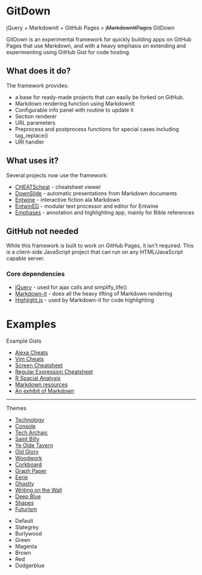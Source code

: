 # GitDown
jQuery + MarkdownIt + GitHub Pages = ~~jMarkdownItPages~~ GitDown

GitDown is an experimental framework for quickly building apps on GitHub Pages that use Markdown, and with a heavy emphasis on extending and experimenting using GitHub Gist for code hosting.

## What does it do?
The framework provides:
- a base for ready-made projects that can easily be forked on GitHub.
- Markdown rendering function using MarkdownIt
- Configurable info panel with routine to update it
- Section renderer
- URL parameters
- Preprocess and postprocess functions for special cases including tag_replace()
- URI handler

## What uses it?
Several projects now use the framework:
- [CHEATScheat](https://ugotsta.github.io/cheats/) - cheatsheet viewer
- [DownSlide](https://ugotsta.github.io/downslide/) - automatic presentations from Markdown documents
- [Entwine](https://ugotsta.github.io/entwine/) - interactive fiction ala Markdown
- [EntwinED](https://ugotsta.github.io/entwined/) - modular text processor and editor for Entwine
- [Emphases](https://ugotsta.github.io/emphases/) - annotation and highlighting app, mainly for Bible references

## GitHub not needed
While this framework is built to work on GitHub Pages, it isn't required. This is a client-side JavaScript project that can run on any HTML/JavaScript capable server.

### Core dependencies
- [jQuery](https://jquery.com/) - used for ajax calls and simplify_life()
- [Markdown-it](https://markdown-it.github.io/) - does all the heavy lifting of Markdown rendering
- [Highlight.js](https://highlightjs.org/) - used by Markdown-it for code highlighting

# Examples <!-- {$gd_info} -->
<!-- {$gd_help_ribbon} -->
<!-- {$gd_element_count} -->

Example Gists <!-- {$gd_gist} -->
- [Alexa Cheats](https://gist.github.com/2a06603706fd7c2eb5c93f34ed316354)
- [Vim Cheats](https://gist.github.com/c002acb756d5cf09b1ad98494a81baa3)
- [Screen Cheatsheet](https://gist.github.com/af918e1618682638aa82)
- [Regular Expression Cheatsheet](https://gist.github.com/3893f6ac9447f7ee27fe)
- [R Spacial Analysis](https://gist.github.com/fc661f26ef51eae6377b)
- [Markdown resources](https://gist.github.com/eba62d45c82d0767a5a0)
- [An exhibit of Markdown](https://gist.github.com/deb74713e6aff8fdfce2)

<!-- {$gd_collapsible_appearance} -->

-----

Themes <!-- {$gd_css} -->
- [Technology](https://gist.github.com/adc373c2d5a5d2b07821686e93a9630b)
- [Console](https://gist.github.com/e9217f4e7ed7c8fa18f13d12def1ad6c)
- [Tech Archaic](https://gist.github.com/2d004ce3de0abc7a27be84f48ea17591)
- [Saint Billy](https://gist.github.com/76c39d26b1b44e07bd7a783311caded8)
- [Ye Olde Tavern](https://gist.github.com/c05dec491e954e53e050c6e9d60d7a25)
- [Old Glory](https://gist.github.com/43bff1c9c6ae8a829f67bd707ee8f142)
- [Woodwork](https://gist.github.com/c604615983fc6cdd5ebdbdd053800298)
- [Corkboard](https://gist.github.com/ada930f9dae1d0a8d95f41cb7a56d658)
- [Graph Paper](https://gist.github.com/77b1f66ad5093c2db29c666ad15f334d)
- [Eerie](https://gist.github.com/7ac556b27c2cd34b00aa59e0d3621dea)
- [Ghastly](https://gist.github.com/d1a6d5621b883bf6af886855d853d502)
- [Writing on the Wall](https://gist.github.com/241b47680c730c7162cb5f82d6d788fa)
- [Deep Blue](https://gist.github.com/51aa23d96f9bd81fe55c47b2d51855a5)
- [Shapes](https://gist.github.com/dbb6369d5cef9801d11e0c342b47b2e0)
- [Futurism](https://gist.github.com/Ugotsta/3aafb0a8fb340423127373daaacf12dd)

<!-- {$gd_slider_fontsize="110,50,300,1,%"} -->

<!-- {$gd_select_primary-color} -->
- Default
- Slategrey
- Burlywood
- Green
- Magenta
- Brown
- Red
- Dodgerblue

<!-- {$gd_collapsible_end_appearance} -->

<!-- {$gd_hide} -->
